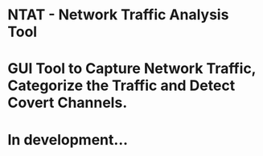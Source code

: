 # NTAT - Network Traffic Analysis Tool
# GUI Tool to Capture Network Traffic, Categorize the Traffic and Detect Covert Channels. 



# In development...
